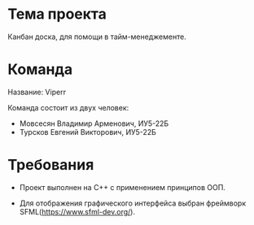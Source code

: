 # Тема проекта
Канбан доска, для помощи в тайм-менеджементе.

# Команда
Название: Viperr

Команда состоит из двух человек:
* Мовсесян Владимир Арменович, ИУ5-22Б
* Турсков Евгений Викторович, ИУ5-22Б

# Требования
- Проект выполнен на C++ с применением принципов ООП.

- Для отображения графического интерфейса выбран фреймворк SFML(https://www.sfml-dev.org/).

